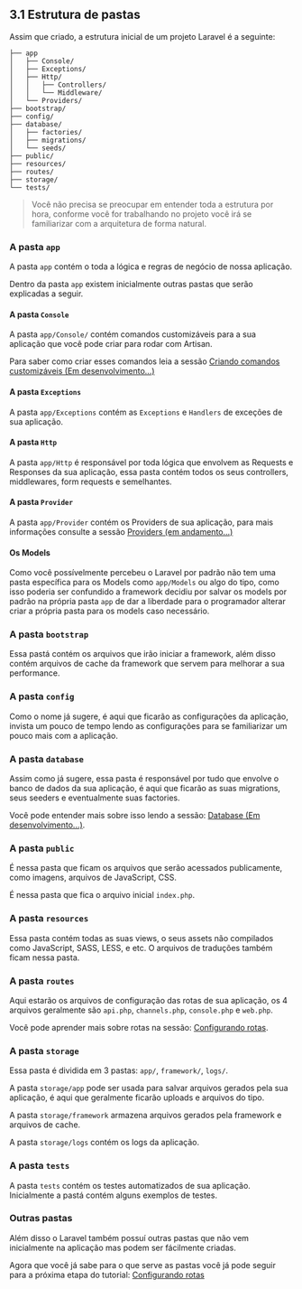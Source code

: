 ## 3.1 Estrutura de pastas

Assim que criado, a estrutura inicial de um projeto Laravel é a seguinte:

```
├── app 
│   ├── Console/
│   ├── Exceptions/
│   ├── Http/
│   │   ├── Controllers/
│   │   └── Middleware/
│   └── Providers/
├── bootstrap/
├── config/
├── database/
│   ├── factories/
│   ├── migrations/
│   └── seeds/
├── public/
├── resources/
├── routes/
├── storage/
└── tests/
```

> Você não precisa se preocupar em entender toda a estrutura por hora, conforme você for trabalhando no projeto você irá se familiarizar com a arquitetura de forma natural.

### A pasta `app`
A pasta `app` contém o toda a lógica e regras de negócio de nossa aplicação.

Dentro da pasta `app` existem inicialmente outras pastas que serão explicadas a seguir.

#### A pasta `Console`
A pasta `app/Console/` contém comandos customizáveis para a sua aplicação que você pode criar para rodar com Artisan.

Para saber como criar esses comandos leia a sessão [Criando comandos customizáveis (Em desenvolvimento...)]()

#### A pasta `Exceptions`
A pasta `app/Exceptions` contém as `Exceptions` e `Handlers` de exceções de sua aplicação.

#### A pasta `Http`
A pasta `app/Http` é responsável por toda lógica que envolvem as Requests e Responses da sua aplicação, essa pasta contém todos os seus controllers, middlewares, form requests e semelhantes.

#### A pasta `Provider`
A pasta `app/Provider` contém os Providers de sua aplicação, para mais informações consulte a sessão [Providers (em andamento...)]()

#### Os Models
Como você possívelmente percebeu o Laravel por padrão não tem uma pasta específica para os Models como `app/Models` ou algo do tipo, como isso poderia ser confundido a framework decidiu por salvar os models por padrão na própria pasta `app` de dar a liberdade para o programador alterar criar a própria pasta para os models caso necessário.

### A pasta `bootstrap`
Essa pastá contém os arquivos que irão iniciar a framework, além disso contém arquivos de cache da framework que servem para melhorar a sua performance.

### A pasta `config`
Como o nome já sugere, é aqui que ficarão as configurações da aplicação, invista um pouco de tempo lendo as configurações para se familiarizar um pouco mais com a aplicação.

### A pasta `database`
Assim como já sugere, essa pasta é responsável por tudo que envolve o banco de dados da sua aplicação, é aqui que ficarão as suas migrations, seus seeders e eventualmente suas factories.

Você pode entender mais sobre isso lendo a sessão: [Database (Em desenvolvimento...)]().

### A pasta `public`
É nessa pasta que ficam os arquivos que serão acessados publicamente, como imagens, arquivos de JavaScript, CSS.

É nessa pasta que fica o arquivo inicial `index.php`.

### A pasta `resources`
Essa pasta contém todas as suas views, o seus assets não compilados como JavaScript, SASS, LESS, e etc. O arquivos de traduções também ficam nessa pasta.

### A pasta `routes`
Aqui estarão os arquivos de configuração das rotas de sua aplicação, os 4 arquivos geralmente são `api.php`, `channels.php`, `console.php` e `web.php`.

Você pode aprender mais sobre rotas na sessão: [Configurando rotas](./2-Rotas.md).

### A pasta `storage`
Essa pasta é dividida em 3 pastas: `app/`, `framework/`, `logs/`.

A pasta `storage/app` pode ser usada para salvar arquivos gerados pela sua aplicação, é aqui que geralmente ficarão uploads e arquivos do tipo.

A pasta `storage/framework` armazena arquivos gerados pela framework e arquivos de cache.

A pasta `storage/logs` contém os logs da aplicação.

### A pasta `tests`
A pasta `tests` contém os testes automatizados de sua aplicação. Inicialmente a pastá contém alguns exemplos de testes.

### Outras pastas
Além disso o Laravel também possuí outras pastas que não vem inicialmente na aplicação mas podem ser fácilmente criadas.


Agora que você já sabe para o que serve as pastas você já pode seguir para a próxima etapa do tutorial: [Configurando rotas](./2-Rotas.md)